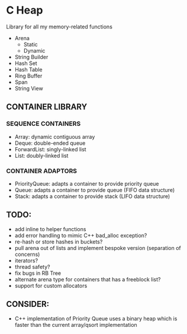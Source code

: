 # C Heap
Library for all my memory-related functions 

- Arena
  - Static
  - Dynamic
- String Builder
- Hash Set
- Hash Table
- Ring Buffer
- Span
- String View

## CONTAINER LIBRARY

### SEQUENCE CONTAINERS
- Array: dynamic contiguous array
- Deque: double-ended queue
- ForwardList: singly-linked list
- List: doubly-linked list

### CONTAINER ADAPTORS
- PriorityQueue: adapts a container to provide priority queue
- Queue: adapts a container to provide queue (FIFO data structure)
- Stack: adapts a container to provide stack (LIFO data structure)

## TODO:
- add inline to helper functions
- add error handling to mimic C++ bad_alloc exception?
- re-hash or store hashes in buckets?
- pull arena out of lists and implement bespoke version (separation of concerns)
- iterators?
- thread safety?
- fix bugs in RB Tree
- alternate arena type for containers that has a freeblock list?
- support for custom allocators 

## CONSIDER:
- C++ implementation of Priority Queue uses a binary heap which is faster than the current array/qsort implementation
